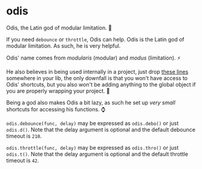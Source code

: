 # odis
Odis, the Latin god of modular limitation. :crystal_ball:

If you need `debounce` or `throttle`, Odis can help. Odis is the Latin god of modular limitation. As such, he is very helpful.

Odis' name comes from *modularis* (modular) and *modus* (limitation). :zap:

He also believes in being used internally in a project, just drop [these lines](https://github.com/ryanpcmcquen/odis/blob/master/odis.js#L8-L43) somewhere in your lib, the only downfall is that you won't have access to Odis' shortcuts, but you also won't be adding anything to the global object if you are properly wrapping your project. :tada:

Being a god also makes Odis a bit lazy, as such he set up *very small* shortcuts for accessing his functions. :watch:

`odis.debounce(func, delay)` may be expressed as `odis.debo()` or just `odis.d()`. Note that the delay argument is optional and the default debounce timeout is `210`.

`odis.throttle(func, delay)` may be expressed as `odis.thro()` or just `odis.t()`. Note that the delay argument is optional and the default throttle timeout is `42`.
